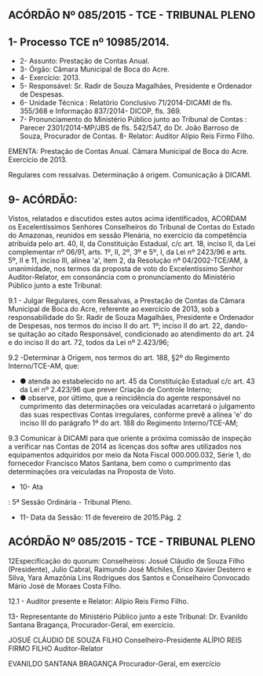 
## ACÓRDÃO Nº 085/2015 - TCE - TRIBUNAL PLENO

## 1- Processo TCE nº 10985/2014.

- 2- Assunto: Prestação de Contas Anual.
- 3- Órgão: Câmara Municipal de Boca do Acre.
- 4- Exercício: 2013.
- 5- Responsável: Sr. Radir de Souza Magalhães, Presidente e Ordenador de Despesas.
- 6- Unidade Técnica : Relatório Conclusivo 71/2014-DICAMI de fls. 355/368 e Informação 837/2014- DICOP, fls. 369.
- 7-  Pronunciamento  do  Ministério  Público  junto  ao  Tribunal  de  Contas : Parecer 2301/2014-MP/JBS de fls. 542/547, do Dr. João Barroso de Souza, Procurador de Contas. 8- Relator: Auditor Alípio Reis Firmo Filho.

EMENTA: Prestação de Contas Anual. Câmara Municipal de Boca do Acre. Exercício de 2013.

Regulares com ressalvas. Determinação á origem. Comunicação à DICAMI.

## 9- ACÓRDÃO:

Vistos, relatados e discutidos estes autos acima identificados, ACORDAM os Excelentíssimos  Senhores  Conselheiros  do  Tribunal  de  Contas  do  Estado  do Amazonas, reunidos em sessão Plenária, no exercício da competência atribuída pelo art. 40, II, da Constituição Estadual, c/c art. 18, inciso II, da Lei complementar nº 06/91, arts. 1º,  II,  2º,  3º  e  5º,  I,  da  Lei  nº  2423/96  e  arts.  5º,  II  e  11,  inciso  III,  alínea  'a',  item  2,  da Resolução  nº  04/2002-TCE/AM, à  unanimidade, nos  termos  da  proposta  de  voto  do Excelentíssimo  Senhor  Auditor-Relator, em consonância com  o  pronunciamento  do Ministério Público junto a este Tribunal:

9.1 - Julgar Regulares, com Ressalvas, a Prestação de Contas da Câmara  Municipal  de  Boca  do  Acre,  referente  ao  exercício  de  2013,  sob  a responsabilidade  do  Sr.  Radir  de  Souza  Magalhães,  Presidente  e  Ordenador  de Despesas, nos termos do inciso II do art. 1º; inciso II do art. 22, dando-se quitação ao citado Responsável, condicionado ao atendimento do art. 24 e do inciso  II do art. 72, todos da Lei nº 2.423/96;

9.2 -Determinar à Origem,  nos termos do art. 188, §2º do Regimento Interno/TCE-AM, que:

- ● atenda ao estabelecido no art. 45 da Constituição Estadual c/c art. 43 da Lei nº 2.423/96 que prever Criação de Controle Interno;
- ● observe, por  último, que a reincidência do agente  responsável  no cumprimento das determinações ora veiculadas acarretará o julgamento das suas respectivas  Contas  irregulares,  conforme  prevê  a  alínea  'e'  do  inciso  III  do parágrafo 1º do art. 188 do Regimento Interno/TCE-AM;

9.3 Comunicar à DICAMI para que oriente a próxima comissão de inspeção a verificar nas Contas de 2014 as licenças dos softw ares utilizados  nos equipamentos  adquiridos  por  meio  da  Nota  Fiscal  000.000.032,  Série  1,  do fornecedor Francisco Matos Santana, bem como o cumprimento das determinações ora veiculadas na Proposta de Voto.

- 10- Ata

: 5ª Sessão Ordinária - Tribunal Pleno.

- 11- Data da Sessão: 11 de fevereiro de 2015.Pág. 2

## ACÓRDÃO Nº 085/2015 - TCE - TRIBUNAL PLENO

12Especificação do quorum: Conselheiros: Josué Cláudio de Souza Filho (Presidente), Julio Cabral, Raimundo José  Michiles, Érico Xavier Desterro e Silva,  Yara Amazônia Lins Rodrigues dos Santos e Conselheiro Convocado  Mário José de  Moraes Costa Filho.

12.1 - Auditor presente e Relator: Alípio Reis Firmo Filho.

13- Representante do Ministério Público junto a este Tribunal: Dr. Evanildo Santana Bragança, Procurador-Geral, em exercício.

JOSUÉ CLÁUDIO DE SOUZA FILHO Conselheiro-Presidente ALÍPIO REIS FIRMO FILHO Auditor-Relator

EVANILDO SANTANA BRAGANÇA Procurador-Geral, em exercício